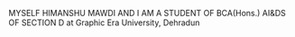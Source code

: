 MYSELF HIMANSHU MAWDI AND I AM A STUDENT OF BCA(Hons.) AI&DS OF SECTION D at Graphic Era University, Dehradun 
